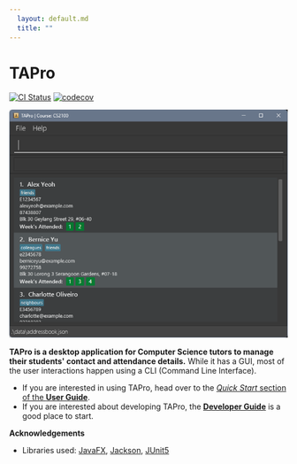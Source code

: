 ```yaml
---
  layout: default.md
  title: ""
---
```


# TAPro

[![CI Status](https://github.com/AY2324S2-CS2103T-F13-1/tp/workflows/Java%20CI/badge.svg)](https://github.com/se-edu/addressbook-level3/actions)
[![codecov](https://codecov.io/gh/AY2324S2-CS2103T-F13-1/tp/branch/master/graph/badge.svg)](https://codecov.io/gh/se-edu/addressbook-level3)

![Ui](images/main_window_ui.png)

**TAPro is a desktop application for Computer Science tutors to manage their students' contact and attendance details.**
While it has a GUI, most of the user interactions happen using a CLI (Command Line Interface).

* If you are interested in using TAPro, head over to the [_Quick Start_ section of the **User Guide**](UserGuide.html#quick-start).
* If you are interested about developing TAPro, the [**Developer Guide**](DeveloperGuide.html) is a good place to start.


**Acknowledgements**

* Libraries used: [JavaFX](https://openjfx.io/), [Jackson](https://github.com/FasterXML/jackson), [JUnit5](https://github.com/junit-team/junit5)
